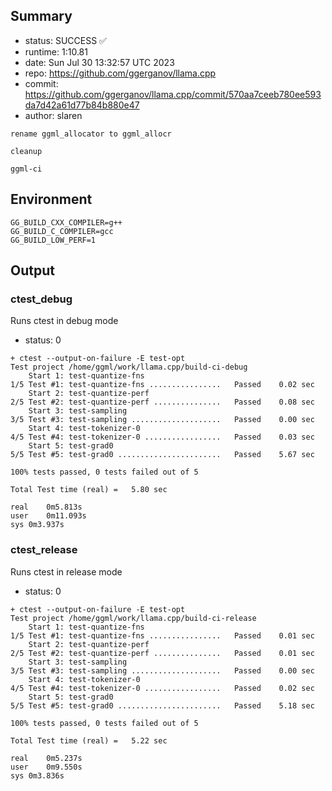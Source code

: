 ## Summary

- status:  SUCCESS ✅
- runtime: 1:10.81
- date:    Sun Jul 30 13:32:57 UTC 2023
- repo:    https://github.com/ggerganov/llama.cpp
- commit:  https://github.com/ggerganov/llama.cpp/commit/570aa7ceeb780ee593da7d42a61d77b84b880e47
- author:  slaren
```
rename ggml_allocator to ggml_allocr

cleanup

ggml-ci
```

## Environment

```
GG_BUILD_CXX_COMPILER=g++
GG_BUILD_C_COMPILER=gcc
GG_BUILD_LOW_PERF=1
```

## Output

### ctest_debug

Runs ctest in debug mode
- status: 0
```
+ ctest --output-on-failure -E test-opt
Test project /home/ggml/work/llama.cpp/build-ci-debug
    Start 1: test-quantize-fns
1/5 Test #1: test-quantize-fns ................   Passed    0.02 sec
    Start 2: test-quantize-perf
2/5 Test #2: test-quantize-perf ...............   Passed    0.08 sec
    Start 3: test-sampling
3/5 Test #3: test-sampling ....................   Passed    0.00 sec
    Start 4: test-tokenizer-0
4/5 Test #4: test-tokenizer-0 .................   Passed    0.03 sec
    Start 5: test-grad0
5/5 Test #5: test-grad0 .......................   Passed    5.67 sec

100% tests passed, 0 tests failed out of 5

Total Test time (real) =   5.80 sec

real	0m5.813s
user	0m11.093s
sys	0m3.937s
```

### ctest_release

Runs ctest in release mode
- status: 0
```
+ ctest --output-on-failure -E test-opt
Test project /home/ggml/work/llama.cpp/build-ci-release
    Start 1: test-quantize-fns
1/5 Test #1: test-quantize-fns ................   Passed    0.01 sec
    Start 2: test-quantize-perf
2/5 Test #2: test-quantize-perf ...............   Passed    0.01 sec
    Start 3: test-sampling
3/5 Test #3: test-sampling ....................   Passed    0.00 sec
    Start 4: test-tokenizer-0
4/5 Test #4: test-tokenizer-0 .................   Passed    0.02 sec
    Start 5: test-grad0
5/5 Test #5: test-grad0 .......................   Passed    5.18 sec

100% tests passed, 0 tests failed out of 5

Total Test time (real) =   5.22 sec

real	0m5.237s
user	0m9.550s
sys	0m3.836s
```
